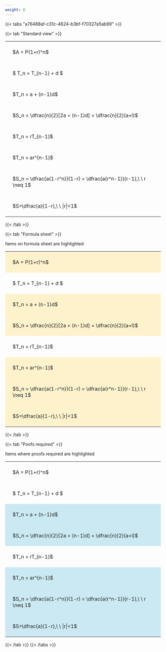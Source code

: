 ```yaml
---
weight: 8
---
```


{{< tabs "a76488af-c31c-4624-b3bf-f70327a5ab69" >}}

{{< tab "Standard view" >}}

<style type="text/css">
#T_a6750 th.col_heading {
  text-align: left;
  font-size: 1em;
}
#T_a6750 td {
  text-align: left;
  font-size: 1em;
  padding: 1.5em;
}
</style>
<table id="T_a6750">
  <thead>
  </thead>
  <tbody>
    <tr>
      <td id="T_a6750_row0_col0" class="data row0 col0" >$A = P(1+r)^n$</td>
    </tr>
    <tr>
      <td id="T_a6750_row1_col0" class="data row1 col0" >$ T_n = T_{n-1} + d $</td>
    </tr>
    <tr>
      <td id="T_a6750_row2_col0" class="data row2 col0" >$T_n = a + (n-1)d$</td>
    </tr>
    <tr>
      <td id="T_a6750_row3_col0" class="data row3 col0" >$S_n = \dfrac{n}{2}[2a + (n-1)d] = \dfrac{n}{2}(a+l)$</td>
    </tr>
    <tr>
      <td id="T_a6750_row4_col0" class="data row4 col0" >$T_n = rT_{n-1}$</td>
    </tr>
    <tr>
      <td id="T_a6750_row5_col0" class="data row5 col0" >$T_n = ar^{n-1}$</td>
    </tr>
    <tr>
      <td id="T_a6750_row6_col0" class="data row6 col0" >$S_n = \dfrac{a(1-r^n)}{1-r} = \dfrac{a(r^n-1)}{r-1},\ \  r \neq 1$</td>
    </tr>
    <tr>
      <td id="T_a6750_row7_col0" class="data row7 col0" >$S=\dfrac{a}{1-r},\ \ |r|<1$</td>
    </tr>
  </tbody>
</table>
{{< /tab >}}

{{< tab "Formula sheet" >}}

Items on formula sheet are highlighted 
<br>
<style type="text/css">
#T_2f744 th.col_heading {
  text-align: left;
  font-size: 1em;
}
#T_2f744 td {
  text-align: left;
  font-size: 1em;
  padding: 1.5em;
}
#T_2f744_row0_col0, #T_2f744_row2_col0, #T_2f744_row3_col0, #T_2f744_row5_col0, #T_2f744_row6_col0, #T_2f744_row7_col0 {
  background-color: rgba(255,194,10, 0.2);
}
#T_2f744_row1_col0, #T_2f744_row4_col0 {
  background-color: rgba(0,0,0,0);
}
</style>
<table id="T_2f744">
  <thead>
  </thead>
  <tbody>
    <tr>
      <td id="T_2f744_row0_col0" class="data row0 col0" >$A = P(1+r)^n$</td>
    </tr>
    <tr>
      <td id="T_2f744_row1_col0" class="data row1 col0" >$ T_n = T_{n-1} + d $</td>
    </tr>
    <tr>
      <td id="T_2f744_row2_col0" class="data row2 col0" >$T_n = a + (n-1)d$</td>
    </tr>
    <tr>
      <td id="T_2f744_row3_col0" class="data row3 col0" >$S_n = \dfrac{n}{2}[2a + (n-1)d] = \dfrac{n}{2}(a+l)$</td>
    </tr>
    <tr>
      <td id="T_2f744_row4_col0" class="data row4 col0" >$T_n = rT_{n-1}$</td>
    </tr>
    <tr>
      <td id="T_2f744_row5_col0" class="data row5 col0" >$T_n = ar^{n-1}$</td>
    </tr>
    <tr>
      <td id="T_2f744_row6_col0" class="data row6 col0" >$S_n = \dfrac{a(1-r^n)}{1-r} = \dfrac{a(r^n-1)}{r-1},\ \  r \neq 1$</td>
    </tr>
    <tr>
      <td id="T_2f744_row7_col0" class="data row7 col0" >$S=\dfrac{a}{1-r},\ \ |r|<1$</td>
    </tr>
  </tbody>
</table>
{{< /tab >}}

{{< tab "Poofs required" >}}

Items where proofs required are highlighted 
<br>
<style type="text/css">
#T_d5f26 th.col_heading {
  text-align: left;
  font-size: 1em;
}
#T_d5f26 td {
  text-align: left;
  font-size: 1em;
  padding: 1.5em;
}
#T_d5f26_row0_col0, #T_d5f26_row1_col0, #T_d5f26_row4_col0 {
  background-color: rgba(0,0,0,0);
}
#T_d5f26_row2_col0, #T_d5f26_row3_col0, #T_d5f26_row5_col0, #T_d5f26_row6_col0, #T_d5f26_row7_col0 {
  background-color: rgba(0,150,200, 0.2);
}
</style>
<table id="T_d5f26">
  <thead>
  </thead>
  <tbody>
    <tr>
      <td id="T_d5f26_row0_col0" class="data row0 col0" >$A = P(1+r)^n$</td>
    </tr>
    <tr>
      <td id="T_d5f26_row1_col0" class="data row1 col0" >$ T_n = T_{n-1} + d $</td>
    </tr>
    <tr>
      <td id="T_d5f26_row2_col0" class="data row2 col0" >$T_n = a + (n-1)d$</td>
    </tr>
    <tr>
      <td id="T_d5f26_row3_col0" class="data row3 col0" >$S_n = \dfrac{n}{2}[2a + (n-1)d] = \dfrac{n}{2}(a+l)$</td>
    </tr>
    <tr>
      <td id="T_d5f26_row4_col0" class="data row4 col0" >$T_n = rT_{n-1}$</td>
    </tr>
    <tr>
      <td id="T_d5f26_row5_col0" class="data row5 col0" >$T_n = ar^{n-1}$</td>
    </tr>
    <tr>
      <td id="T_d5f26_row6_col0" class="data row6 col0" >$S_n = \dfrac{a(1-r^n)}{1-r} = \dfrac{a(r^n-1)}{r-1},\ \  r \neq 1$</td>
    </tr>
    <tr>
      <td id="T_d5f26_row7_col0" class="data row7 col0" >$S=\dfrac{a}{1-r},\ \ |r|<1$</td>
    </tr>
  </tbody>
</table>
{{< /tab >}}
{{< /tabs >}}